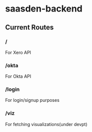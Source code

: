 # saasden-backend


## Current Routes

### /
For Xero API

### /okta
For Okta API

### /login
For login/signup purposes

### /viz
For fetching visualizations(under devpt)
